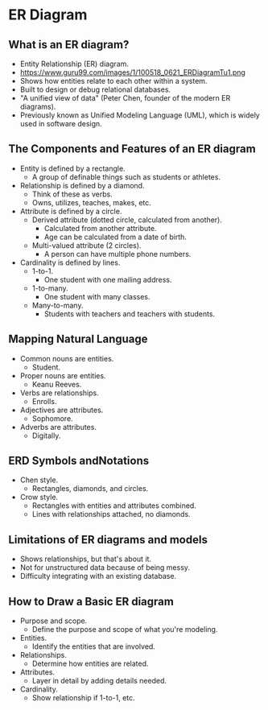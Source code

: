 # ER Diagram

## What is an ER diagram?

- Entity Relationship (ER) diagram.
- https://www.guru99.com/images/1/100518_0621_ERDiagramTu1.png
- Shows how entities relate to each other within a system.
- Built to design or debug relational databases.
- "A unified view of data" (Peter Chen, founder of the modern ER diagrams).
- Previously known as Unified Modeling Language (UML), which is widely used in software design.

## The Components and Features of an ER diagram

- Entity is defined by a rectangle.
  - A group of definable things such as students or athletes.
- Relationship is defined by a diamond.
  - Think of these as verbs.
  - Owns, utilizes, teaches, makes, etc.
- Attribute is defined by a circle.
  - Derived attribute (dotted circle, calculated from another).
    - Calculated from another attribute.
    - Age can be calculated from a date of birth.
  - Multi-valued attribute (2 circles).
    - A person can have multiple phone numbers.
- Cardinality is defined by lines.
  - 1-to-1.
    - One student with one mailing address.
  - 1-to-many.
    - One student with many classes.
  - Many-to-many.
    - Students with teachers and teachers with students.

## Mapping Natural Language

- Common nouns are entities.
  - Student.
- Proper nouns are entities.
  - Keanu Reeves.
- Verbs are relationships.
  - Enrolls.
- Adjectives are attributes.
  - Sophomore.
- Adverbs are attributes.
  - Digitally.

## ERD Symbols andNotations

- Chen style.
  - Rectangles, diamonds, and circles.
- Crow style.
  - Rectangles with entities and attributes combined.
  - Lines with relationships attached, no diamonds.

## Limitations of ER diagrams and models

- Shows relationships, but that's about it.
- Not for unstructured data because of being messy.
- Difficulty integrating with an existing database.

## How to Draw a Basic ER diagram

- Purpose and scope.
  - Define the purpose and scope of what you're modeling.
- Entities.
  - Identify the entities that are involved.
- Relationships.
  - Determine how entities are related.
- Attributes.
  - Layer in detail by adding details needed.
- Cardinality.
  - Show relationship if 1-to-1, etc.
